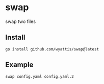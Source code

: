# swap
swap two files

## Install
`go install github.com/wyattis/swap@latest`

## Example
```bash
swap config.yaml config.yaml.2
```
